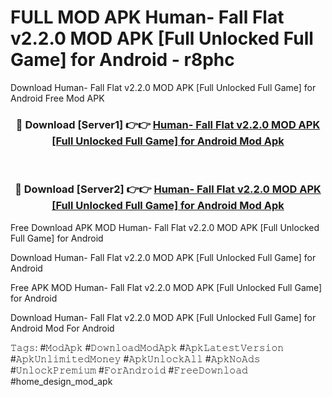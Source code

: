 # FULL MOD APK Human- Fall Flat v2.2.0 MOD APK [Full Unlocked Full Game] for Android - r8phc
Download Human- Fall Flat v2.2.0 MOD APK [Full Unlocked Full Game] for Android Free Mod APK

<div align="center">
<h3>🔴 Download [Server1] 👉👉 <a href="https://apk-comot.site?title=Human-_Fall_Flat_v2.2.0_MOD_APK_[Full_Unlocked_Full_Game]_for_Android">Human- Fall Flat v2.2.0 MOD APK [Full Unlocked Full Game] for Android Mod Apk</a></h3><br>

<h3>🔴 Download [Server2] 👉👉 <a href="https://apk-comot.site?title=Human-_Fall_Flat_v2.2.0_MOD_APK_[Full_Unlocked_Full_Game]_for_Android">Human- Fall Flat v2.2.0 MOD APK [Full Unlocked Full Game] for Android Mod Apk</a></h3>
</div>


Free Download APK MOD Human- Fall Flat v2.2.0 MOD APK [Full Unlocked Full Game] for Android

Download Human- Fall Flat v2.2.0 MOD APK [Full Unlocked Full Game] for Android 

Free APK MOD Human- Fall Flat v2.2.0 MOD APK [Full Unlocked Full Game] for Android 

Download Human- Fall Flat v2.2.0 MOD APK [Full Unlocked Full Game] for Android Mod For Android

𝚃𝚊𝚐𝚜: #𝙼𝚘𝚍𝙰𝚙𝚔 #𝙳𝚘𝚠𝚗𝚕𝚘𝚊𝚍𝙼𝚘𝚍𝙰𝚙𝚔 #𝙰𝚙𝚔𝙻𝚊𝚝𝚎𝚜𝚝𝚅𝚎𝚛𝚜𝚒𝚘𝚗 #𝙰𝚙𝚔𝚄𝚗𝚕𝚒𝚖𝚒𝚝𝚎𝚍𝙼𝚘𝚗𝚎𝚢 #𝙰𝚙𝚔𝚄𝚗𝚕𝚘𝚌𝚔𝙰𝚕𝚕 #𝙰𝚙𝚔𝙽𝚘𝙰𝚍𝚜 #𝚄𝚗𝚕𝚘𝚌𝚔𝙿𝚛𝚎𝚖𝚒𝚞𝚖 #𝙵𝚘𝚛𝙰𝚗𝚍𝚛𝚘𝚒𝚍 #𝙵𝚛𝚎𝚎𝙳𝚘𝚠𝚗𝚕𝚘𝚊𝚍 #home_design_mod_apk